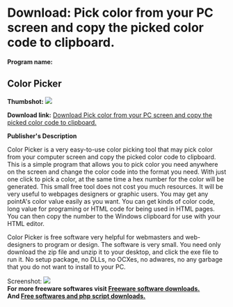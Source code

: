 # Download: Pick color from your PC screen and copy the picked color code to clipboard.

**Program name:**

## Color Picker

  
**Thumbshot:** ![](http://www.freewarefiles.com/screenshot/bscolorpicker_md.gif)   
  
**Download link:** [Download Pick color from your PC screen and copy the picked color code to clipboard.](http://freesoftwares.boysofts.com/Color-Picker_program_14444.html)  
  


**Publisher's Description**  
  


Color Picker is a very easy-to-use color picking tool that may pick color from your computer screen and copy the picked color code to clipboard. This is a simple program that allows you to pick color you need anywhere on the screen and change the color code into the format you need. With just one click to pick a color, at the same time a hex number for the color will be generated. This small free tool does not cost you much resources. It will be very useful to webpages designers or graphic users. You may get any pointA's color value easily as you want. You can get kinds of color code, long value for programing or HTML code for being used in HTML pages. You can then copy the number to the Windows clipboard for use with your HTML editor. 

Color Picker is free software very helpful for webmasters and web-designers to program or design. The software is very small. You need only download the zip file and unzip it to your desktop, and click the exe file to run it. No setup package, no DLLs, no OCXes, no adwares, no any garbage that you do not want to install to your PC.

  
  
Screenshot: ![](http://www.freewarefiles.com/screenshot/bscolorpicker.gif)   
**For more freeware softwares visit [Freeware software downloads.](http://freesoftwares.boysofts.com/)**   
**And [Free softwares and php script downloads.](http://www.boysofts.com/)**

